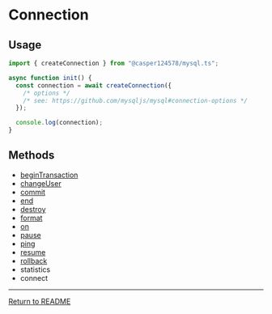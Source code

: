 # Connection

## Usage

```ts
import { createConnection } from "@casper124578/mysql.ts";

async function init() {
  const connection = await createConnection({
    /* options */
    /* see: https://github.com/mysqljs/mysql#connection-options */
  });

  console.log(connection);
}
```

## Methods

- [beginTransaction](https://github.com/mysqljs/mysql#transactions)
- [changeUser](https://github.com/mysqljs/mysql#switching-users-and-altering-connection-state)
- [commit](https://github.com/mysqljs/mysql#transactions)
- [end](https://github.com/mysqljs/mysql#terminating-connections)
- [destroy](https://github.com/mysqljs/mysql#terminating-connections)
- [format](https://github.com/mysqljs/mysql#escaping-query-values)
- [on](https://github.com/mysqljs/mysql#error-handling)
- [pause](https://github.com/mysqljs/mysql#streaming-query-rows)
- [ping](https://github.com/mysqljs/mysql#ping)
- [resume](https://github.com/mysqljs/mysql#streaming-query-rows)
- [rollback](https://github.com/mysqljs/mysql#transactions)
- statistics
- connect

---

[Return to README](./README.md)
